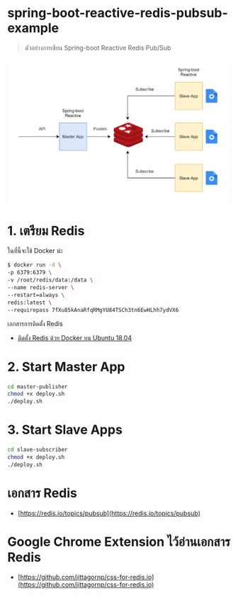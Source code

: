 # spring-boot-reactive-redis-pubsub-example 

> ตัวอย่างการเขียน Spring-boot Reactive Redis Pub/Sub

<img src="./redis-pubsub.png" width="700">

# 1. เตรียม Redis

ในที่นี้จะใช้ Docker น่ะ 

```sh
$ docker run -d \
-p 6379:6379 \
-v /root/redis/data:/data \
--name redis-server \
--restart=always \
redis:latest \
--requirepass 7fXu85kAnaRfqRMgYU84TSCh3tn6EwHLhh7ydVX6
```

เอกสารการติดตั้ง Redis 

- [ติดตั้ง Redis ด้วย Docker บน Ubuntu 18.04](https://www.jittagornp.me/blog/install-docker-redis-on-ubuntu-18.04/)

# 2. Start Master App

```sh
cd master-publisher
chmod +x deploy.sh
./deploy.sh
```

# 3. Start Slave Apps

```sh
cd slave-subscriber
chmod +x deploy.sh
./deploy.sh
```

# เอกสาร Redis

- [https://redis.io/topics/pubsub](https://redis.io/topics/pubsub)

# Google Chrome Extension ไว้อ่านเอกสาร Redis 

- [https://github.com/jittagornp/css-for-redis.io](https://github.com/jittagornp/css-for-redis.io)

